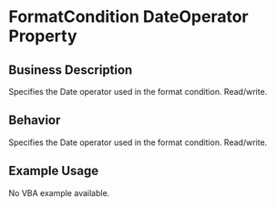 # FormatCondition DateOperator Property

## Business Description
Specifies the Date operator used in the format condition. Read/write.

## Behavior
Specifies the Date operator used in the format condition. Read/write.

## Example Usage
No VBA example available.